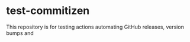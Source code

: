 # test-commitizen

This repository is for testing actions automating GitHub releases, version bumps and 